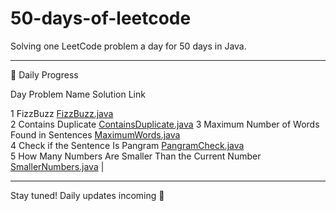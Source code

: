 # 50-days-of-leetcode

Solving one LeetCode problem a day for 50 days in Java.

---

 📅 Daily Progress

 Day    Problem Name                                          Solution Link                                     

  1     FizzBuzz                                              [FizzBuzz.java](./Day1/FizzBuzz.java)             
  2     Contains Duplicate                                    [ContainsDuplicate.java](./Day2/ContainsDuplicate.java) 
  3     Maximum Number of Words Found in Sentences            [MaximumWords.java](./Day3/MaximumWords.java)     
  4     Check if the Sentence Is Pangram                      [PangramCheck.java](./Day4/PangramCheck.java)  
  5     How Many Numbers Are Smaller Than the Current Number  [SmallerNumbers.java](./Day5/SmallerNumbers.java) |


---

Stay tuned! Daily updates incoming 🚀
